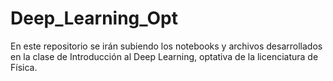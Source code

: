 # Deep_Learning_Opt
En este repositorio se irán subiendo los notebooks y archivos desarrollados en la clase de Introducción al Deep Learning, optativa de la licenciatura de Física.
